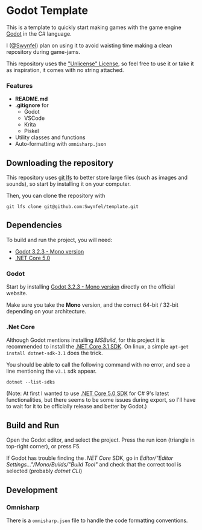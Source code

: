 # Godot Template
This is a template to quickly start making games with the game engine [Godot](https://godotengine.org/) in the C# language.

I ([@Swynfel](https://github.com/Swynfel)) plan on using it to avoid waisting time making a clean repository during game-jams.

This repository uses the ["Unlicense" License](LICENSE), so feel free to use it or take it as inspiration, it comes with no string attached.

### Features
- **README.md**
- **.gitignore** for
  - Godot
  - VSCode
  - Krita
  - Piskel
- Utility classes and functions
- Auto-formatting with `omnisharp.json`

## Downloading the repository

This repository uses [git lfs](https://git-lfs.github.com/) to better store large files (such as images and sounds), so start by installing it on your computer.

Then, you can clone the repository with
```
git lfs clone git@github.com:Swynfel/template.git
```

## Dependencies

To build and run the project, you will need:
- [Godot 3.2.3 - Mono version](https://godotengine.org/download)
- [.NET Core 5.0](https://dotnet.microsoft.com/download/dotnet/5.0)

### Godot
Start by installing [Godot 3.2.3 - Mono version](https://godotengine.org/download) directly on the official website.

Make sure you take the **Mono** version, and the correct 64-bit / 32-bit depending on your architecture.

### .Net Core
Although Godot mentions installing *MSBuild*, for this project it is recommended to install the [.NET Core 3.1 SDK](https://dotnet.microsoft.com/download/dotnet-core/3.1). On linux, a simple `apt-get install dotnet-sdk-3.1` does the trick.

You should be able to call the following command with no error, and see a line mentioning the `v3.1` sdk appear.
```
dotnet --list-sdks
```

(Note: At first I wanted to use [.NET Core 5.0 SDK](https://dotnet.microsoft.com/download/dotnet/5.0) for C# 9's latest functionalities, but there seems to be some issues during export, so I'll have to wait for it to be officially release and better by Godot.)

## Build and Run
Open the Godot editor, and select the project.
Press the run icon (triangle in top-right corner), or press F5.

If Godot has trouble finding the *.NET Core* SDK, go in 
*Editor/"Editor Settings..."/Mono/Builds/"Build Tool"* and check that the correct tool is selected (probably *dotnet CLI*)


## Development

### Omnisharp

There is a `omnisharp.json` file to handle the code formatting conventions.